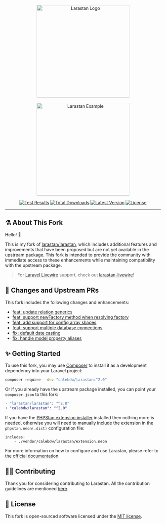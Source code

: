 <p align="center">
    <img src="https://raw.githubusercontent.com/calebdw/larastan/master/docs/logo.png" alt="Larastan Logo" width="300">
    <br><br>
    <img src="https://raw.githubusercontent.com/calebdw/larastan/master/docs/example.png" alt="Larastan Example" height="300">
</p>

<p align="center">
  <a href="https://github.com/calebdw/larastan/actions"><img src="https://github.com/calebdw/larastan/actions/workflows/tests.yml/badge.svg" alt="Test Results"></a>
  <a href="https://packagist.org/packages/calebdw/larastan"><img src="https://img.shields.io/packagist/dt/calebdw/larastan.svg" alt="Total Downloads"></a>
  <a href="https://packagist.org/packages/calebdw/larastan"><img src="https://img.shields.io/packagist/v/calebdw/larastan.svg" alt="Latest Version"></a>
  <a href="https://github.com/calebdw/larastan/blob/master/LICENSE.md"><img src="https://img.shields.io/github/license/calebdw/larastan" alt="License"></a>
</p>

------

## ⚗️ About This Fork

Hello! 👋

This is my fork of [larastan/larastan][larastan], which includes additional features and improvements that have been proposed but are not yet available in the upstream package.
This fork is intended to provide the community with immediate access to these enhancements while maintaining compatibility with the upstream package.

> For [Laravel Livewire][livewire] support, check out [larastan-livewire][larastan-livewire]!

## 🔄 Changes and Upstream PRs

This fork includes the following changes and enhancements:

- [feat: update relation generics](https://github.com/larastan/larastan/pull/1990)
- [feat: support newFactory method when resolving factory](https://github.com/larastan/larastan/pull/1922)
- [feat: add support for config array shapes](https://github.com/larastan/larastan/pull/2004)
- [feat: support multiple database connections](https://github.com/larastan/larastan/pull/1879)
- [fix: default date casting](https://github.com/larastan/larastan/pull/1842)
- [fix: handle model property aliases](https://github.com/larastan/larastan/pull/1999)

## ✨ Getting Started

To use this fork, you may use [Composer][composer] to install it as a development dependency into your Laravel project:

```bash
composer require --dev "calebdw/larastan:^2.0"
```

Or if you already have the upstream package installed, you can point your `composer.json` to this fork:

```diff
- "larastan/larastan": "^2.0"
+ "calebdw/larastan": "^2.0"
```

If you have the [PHPStan extension installer](https://phpstan.org/user-guide/extension-library#installing-extensions) installed then nothing more is needed, otherwise you will need to manually include the extension in the `phpstan.neon(.dist)` configuration file:

```neon
includes:
    - ./vendor/calebdw/larastan/extension.neon
```

For more information on how to configure and use Larastan, please refer to the [official documentation][larastan].

## 👊🏻 Contributing

Thank you for considering contributing to Larastan. All the contribution guidelines are mentioned [here](CONTRIBUTING.md).

## 📄 License

This fork is open-sourced software licensed under the [MIT license](LICENSE.md).

<!-- links -->
[composer]: https://getcomposer.org
[larastan]: https://github.com/larastan/larastan
[larastan-livewire]: https://github.com/calebdw/larastan-livewire
[livewire]: https://github.com/livewire/livewire
